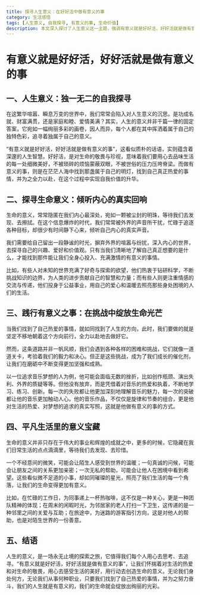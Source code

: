 ```yaml
---
title: 探寻人生意义：在好好活中做有意义的事
category: 生活感悟
tags: [人生意义, 自我探寻, 有意义的事, 生命价值]
description: 本文深入探讨了人生意义这一主题，强调有意义就是好好活，好好活就是做有意义的事。从探寻生命意义的方法，到践行有意义之事的挑战与收获，再到发现平凡生活中的意义宝藏，引导读者用心思考、追寻人生意义，让生命绽放光彩。
---
```


# 有意义就是好好活，好好活就是做有意义的事

## 一、人生意义：独一无二的自我探寻
在这繁华喧嚣、瞬息万变的世界中，我们常常会陷入对人生意义的沉思。是功成名就、财富满贯，还是家庭和睦、爱情美满？其实，人生的意义并非千篇一律的固定答案，它宛如一幅绚丽多彩的画卷，因人而异，每个人都在其中挥洒着属于自己的独特色彩，追寻着独属于自己的意义。

“有意义就是好好活，好好活就是做有意义的事”，这看似质朴的话语，实则蕴含着深邃的人生智慧。好好活，是对生命的敬畏与珍视，意味着我们要用心去品味生活的每一处细微美好，不被琐碎的烦恼蒙蔽双眼，不被世俗的压力压垮脊梁。而做有意义的事，则是在茫茫人海中找到那盏属于自己的明灯，找到自己真正热爱的事情，并为之全力以赴，在这个过程中实现自我价值的升华。

## 二、探寻生命意义：倾听内心的真实回响
生命的意义，常常隐匿在我们内心最深处，宛如一颗被尘封的明珠，等待我们去发现、去擦拭。在这个信息爆炸的时代，我们常常被外界的声音所干扰，忙碌于追逐各种目标，却很少有时间静下心来，倾听自己内心的真实声音。

我们需要给自己留出一段静谧的时光，摒弃外界的喧嚣与纷扰，深入内心的世界，去探寻自己的兴趣、爱好和价值观。只有当我们清晰地了解自己真正想要的是什么，才能找到那件能让我们全身心投入、充满激情的有意义的事情。

比如，有些人对未知的世界充满了好奇与探索的欲望，他们热衷于钻研科学，不断挑战知识的边界，为人类的进步贡献自己的智慧和力量；而有些人则更注重情感的交流与传递，他们投身于公益事业，用自己的爱心和温暖去照亮那些身处困境的人们的生活。

## 三、践行有意义之事：在挑战中绽放生命光芒
当我们找到了自己热爱的事情，就如同找到了人生的方向，此时，我们要做的就是坚定不移地朝着这个方向前行，全力以赴地去做好它。

然而，这条道路并非一帆风顺，我们会遇到各种各样的困难和挑战，它们就像一道道关卡，考验着我们的毅力和决心。但正是这些挑战，成为了我们成长的催化剂，让我们在磨砺中不断变得更加坚强和成熟。

以一位追求音乐梦想的人为例，他可能会面临无数的挫折，比如创作瓶颈、演出失利、外界的质疑等等。但他没有放弃，而是凭借着对音乐的热爱和执着，不断地学习、练习、创新。每一次的失败都让他更加深刻地理解音乐的魅力，每一次的突破都让他的音乐更加触动人心。他的音乐作品，不仅仅是旋律和节奏的组合，更是他对生活的热爱、对梦想的追求的真实写照，这就是他做有意义的事的方式。

## 四、平凡生活里的意义宝藏
生命的意义并非只存在于伟大的事业和辉煌的成就之中，更多的时候，它隐藏在我们日常生活的点点滴滴里，等待我们去发现、去珍惜。

一个不经意间的微笑，可能会让陌生人感受到世界的温暖；一句真诚的问候，可能会让朋友之间的关系更加亲密；一次无私的帮助，可能会让他人在困境中看到希望。这些看似微不足道的小事，却如同璀璨的星光，照亮了我们生活的每一个角落，让我们的生命变得更加有意义。

比如，在忙碌的工作日，为同事递上一杯热咖啡，这不仅是一种关心，更是一种团队精神的体现；在周末的闲暇时光，为邻居家的老人打扫一下卫生，这传递的是一种邻里之间的关爱与互助；在旅途中，为迷路的游客指引方向，这是对他人的帮助，也是对陌生世界的一份善意。

## 五、结语
人生的意义，是一场永无止境的探索之旅，它值得我们每个人用心去思考、去追寻。“有意义就是好好活，好好活就是做有意义的事”，让我们怀揣着对生活的热爱和对生命的敬畏，用心去感受生活的美好，用行动去创造生命的意义。无论我们身处何方，无论我们从事何种职业，只要我们找到了自己热爱的事情，并为之努力奋斗，我们的人生就是有意义的，我们的生命就会绽放出绚丽的光彩。